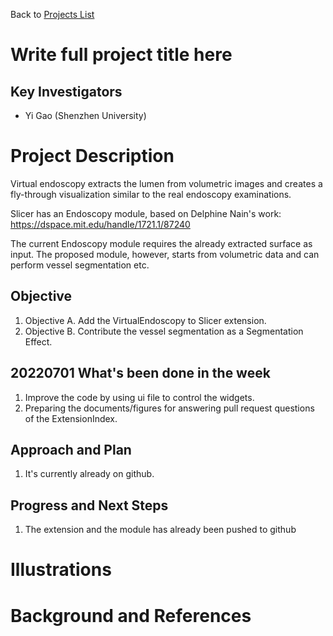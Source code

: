 Back to [Projects List](../../README.md#ProjectsList)

# Write full project title here

## Key Investigators

- Yi Gao (Shenzhen University)

# Project Description

<!-- Add a short paragraph describing the project. -->

Virtual endoscopy extracts the lumen from volumetric images and creates a fly-through visualization similar to the real endoscopy examinations.

Slicer has an Endoscopy module, based on Delphine Nain's work:
https://dspace.mit.edu/handle/1721.1/87240

The current Endoscopy module requires the already extracted surface as input. The proposed module, however, starts from volumetric data and can perform vessel segmentation etc.


## Objective

<!-- Describe here WHAT you would like to achieve (what you will have as end result). -->

1. Objective A. Add the VirtualEndoscopy to Slicer extension.
1. Objective B. Contribute the vessel segmentation as a Segmentation Effect.

## 20220701 What's been done in the week
1. Improve the code by using ui file to control the widgets.
1. Preparing the documents/figures for answering pull request questions of the ExtensionIndex.

## Approach and Plan

<!-- Describe here HOW you would like to achieve the objectives stated above. -->

1. It's currently already on github.

## Progress and Next Steps

<!-- Update this section as you make progress, describing of what you have ACTUALLY DONE. If there are specific steps that you could not complete then you can describe them here, too. -->

1. The extension and the module has already been pushed to github

# Illustrations

<!-- Add pictures and links to videos that demonstrate what has been accomplished.
![Description of picture](Example2.jpg)
![Some more images](Example2.jpg)
-->


# Background and References

<!-- If you developed any software, include link to the source code repository. If possible, also add links to sample data, and to any relevant publications. -->
